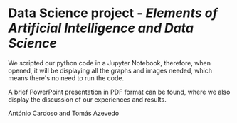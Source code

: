 # Data Science project - *Elements of Artificial Intelligence and Data Science*

We scripted our python code in a Jupyter Notebook, therefore, when opened, it will be displaying all the graphs and images needed, which means there's no need to run the code.

A brief PowerPoint presentation in PDF format can be found, where we also display the discussion of our experiences and results.

António Cardoso and Tomás Azevedo
